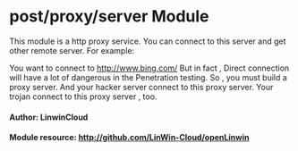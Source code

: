 # post/proxy/server Module

This module is a http proxy service. You can connect to this server and get other remote server.
For example:

   You want to connect to http://www.bing.com/
   But in fact , Direct connection will have a lot of dangerous in the Penetration testing.
   So , you must build a proxy server. And your hacker server connect to this proxy server.
   Your trojan connect to this proxy server , too.

#### Author: LinwinCloud
#### Module resource: http://github.com/LinWin-Cloud/openLinwin
